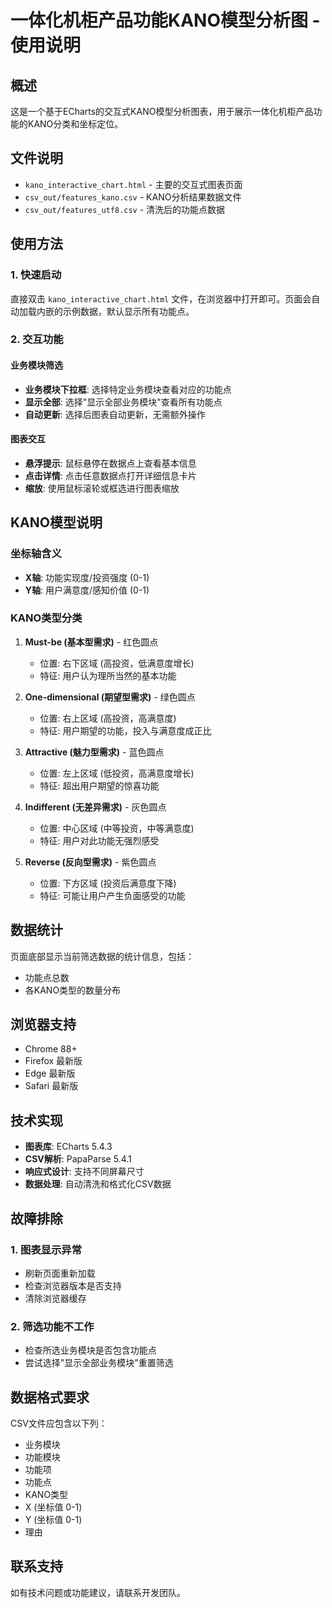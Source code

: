 # 一体化机柜产品功能KANO模型分析图 - 使用说明

## 概述
这是一个基于ECharts的交互式KANO模型分析图表，用于展示一体化机柜产品功能的KANO分类和坐标定位。

## 文件说明
- `kano_interactive_chart.html` - 主要的交互式图表页面
- `csv_out/features_kano.csv` - KANO分析结果数据文件
- `csv_out/features_utf8.csv` - 清洗后的功能点数据

## 使用方法

### 1. 快速启动
直接双击 `kano_interactive_chart.html` 文件，在浏览器中打开即可。页面会自动加载内嵌的示例数据，默认显示所有功能点。

### 2. 交互功能

#### 业务模块筛选
- **业务模块下拉框**: 选择特定业务模块查看对应的功能点
- **显示全部**: 选择"显示全部业务模块"查看所有功能点
- **自动更新**: 选择后图表自动更新，无需额外操作

#### 图表交互
- **悬浮提示**: 鼠标悬停在数据点上查看基本信息
- **点击详情**: 点击任意数据点打开详细信息卡片
- **缩放**: 使用鼠标滚轮或框选进行图表缩放

## KANO模型说明

### 坐标轴含义
- **X轴**: 功能实现度/投资强度 (0-1)
- **Y轴**: 用户满意度/感知价值 (0-1)

### KANO类型分类
1. **Must-be (基本型需求)** - 红色圆点
   - 位置: 右下区域 (高投资，低满意度增长)
   - 特征: 用户认为理所当然的基本功能

2. **One-dimensional (期望型需求)** - 绿色圆点
   - 位置: 右上区域 (高投资，高满意度)
   - 特征: 用户期望的功能，投入与满意度成正比

3. **Attractive (魅力型需求)** - 蓝色圆点
   - 位置: 左上区域 (低投资，高满意度增长)
   - 特征: 超出用户期望的惊喜功能

4. **Indifferent (无差异需求)** - 灰色圆点
   - 位置: 中心区域 (中等投资，中等满意度)
   - 特征: 用户对此功能无强烈感受

5. **Reverse (反向型需求)** - 紫色圆点
   - 位置: 下方区域 (投资后满意度下降)
   - 特征: 可能让用户产生负面感受的功能

## 数据统计
页面底部显示当前筛选数据的统计信息，包括：
- 功能点总数
- 各KANO类型的数量分布

## 浏览器支持
- Chrome 88+
- Firefox 最新版
- Edge 最新版
- Safari 最新版

## 技术实现
- **图表库**: ECharts 5.4.3
- **CSV解析**: PapaParse 5.4.1
- **响应式设计**: 支持不同屏幕尺寸
- **数据处理**: 自动清洗和格式化CSV数据

## 故障排除

### 1. 图表显示异常
- 刷新页面重新加载
- 检查浏览器版本是否支持
- 清除浏览器缓存

### 2. 筛选功能不工作
- 检查所选业务模块是否包含功能点
- 尝试选择"显示全部业务模块"重置筛选

## 数据格式要求
CSV文件应包含以下列：
- 业务模块
- 功能模块  
- 功能项
- 功能点
- KANO类型
- X (坐标值 0-1)
- Y (坐标值 0-1)
- 理由

## 联系支持
如有技术问题或功能建议，请联系开发团队。
